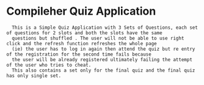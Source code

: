 # Compileher Quiz Application
      This is a Simple Quiz Application with 3 Sets of Questions, each set of questions for 2 slots and both the slots have the same 
      questions but shuffled . The user will not be able to use right click and the refresh function refreshes the whole page 
      (ie) the user has to log in again then attend the quiz but re entry of the registration for the second time fails because 
      the user will be already registered ultimately failing the attempt of the user who tries to cheat.
      This also contains a set only for the final quiz and the final quiz has only single set.
